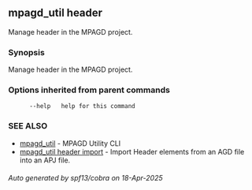 ## mpagd_util header

Manage header in the MPAGD project.

### Synopsis

Manage header in the MPAGD project.

### Options inherited from parent commands

```
      --help   help for this command
```

### SEE ALSO

* [mpagd_util](mpagd_util.md)	 - MPAGD Utility CLI
* [mpagd_util header import](mpagd_util_header_import.md)	 - Import Header elements from an AGD file into an APJ file.

###### Auto generated by spf13/cobra on 18-Apr-2025
